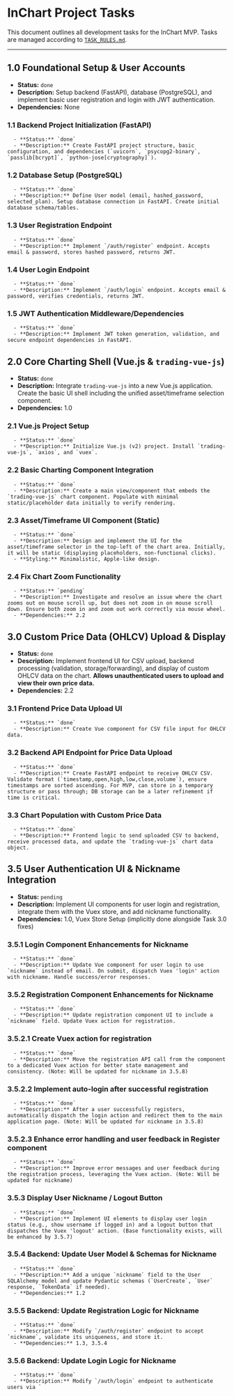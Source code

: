 # InChart Project Tasks

This document outlines all development tasks for the InChart MVP. Tasks are managed according to [`TASK_RULES.md`](mdc:docs/project_guidelines/TASK_RULES.md).

---

## 1.0 Foundational Setup & User Accounts
   - **Status:** `done`
   - **Description:** Setup backend (FastAPI), database (PostgreSQL), and implement basic user registration and login with JWT authentication.
   - **Dependencies:** None

   ### 1.1 Backend Project Initialization (FastAPI)
      - **Status:** `done`
      - **Description:** Create FastAPI project structure, basic configuration, and dependencies (`uvicorn`, `psycopg2-binary`, `passlib[bcrypt]`, `python-jose[cryptography]`).
   ### 1.2 Database Setup (PostgreSQL)
      - **Status:** `done`
      - **Description:** Define User model (email, hashed_password, selected_plan). Setup database connection in FastAPI. Create initial database schema/tables.
   ### 1.3 User Registration Endpoint
      - **Status:** `done`
      - **Description:** Implement `/auth/register` endpoint. Accepts email & password, stores hashed password, returns JWT.
   ### 1.4 User Login Endpoint
      - **Status:** `done`
      - **Description:** Implement `/auth/login` endpoint. Accepts email & password, verifies credentials, returns JWT.
   ### 1.5 JWT Authentication Middleware/Dependencies
      - **Status:** `done`
      - **Description:** Implement JWT token generation, validation, and secure endpoint dependencies in FastAPI.

## 2.0 Core Charting Shell (Vue.js & `trading-vue-js`)
   - **Status:** `done`
   - **Description:** Integrate `trading-vue-js` into a new Vue.js application. Create the basic UI shell including the unified asset/timeframe selection component.
   - **Dependencies:** 1.0

   ### 2.1 Vue.js Project Setup
      - **Status:** `done`
      - **Description:** Initialize Vue.js (v2) project. Install `trading-vue-js`, `axios`, and `vuex`.
   ### 2.2 Basic Charting Component Integration
      - **Status:** `done`
      - **Description:** Create a main view/component that embeds the `trading-vue-js` chart component. Populate with minimal static/placeholder data initially to verify rendering.
   ### 2.3 Asset/Timeframe UI Component (Static)
      - **Status:** `done`
      - **Description:** Design and implement the UI for the asset/timeframe selector in the top-left of the chart area. Initially, it will be static (displaying placeholders, non-functional clicks).
      - **Styling:** Minimalistic, Apple-like design.
   ### 2.4 Fix Chart Zoom Functionality
      - **Status:** `pending`
      - **Description:** Investigate and resolve an issue where the chart zooms out on mouse scroll up, but does not zoom in on mouse scroll down. Ensure both zoom in and zoom out work correctly via mouse wheel.
      - **Dependencies:** 2.2

## 3.0 Custom Price Data (OHLCV) Upload & Display
   - **Status:** `done`
   - **Description:** Implement frontend UI for CSV upload, backend processing (validation, storage/forwarding), and display of custom OHLCV data on the chart. **Allows unauthenticated users to upload and view their own price data.**
   - **Dependencies:** 2.2

   ### 3.1 Frontend Price Data Upload UI
      - **Status:** `done`
      - **Description:** Create Vue component for CSV file input for OHLCV data.
   ### 3.2 Backend API Endpoint for Price Data Upload
      - **Status:** `done`
      - **Description:** Create FastAPI endpoint to receive OHLCV CSV. Validate format (`timestamp,open,high,low,close,volume`), ensure timestamps are sorted ascending. For MVP, can store in a temporary structure or pass through; DB storage can be a later refinement if time is critical.
   ### 3.3 Chart Population with Custom Price Data
      - **Status:** `done`
      - **Description:** Frontend logic to send uploaded CSV to backend, receive processed data, and update the `trading-vue-js` chart data object.

## 3.5 User Authentication UI & Nickname Integration
   - **Status:** `pending`
   - **Description:** Implement UI components for user login and registration, integrate them with the Vuex store, and add nickname functionality.
   - **Dependencies:** 1.0, Vuex Store Setup (implicitly done alongside Task 3.0 fixes)

   ### 3.5.1 Login Component Enhancements for Nickname
      - **Status:** `done`
      - **Description:** Update Vue component for user login to use `nickname` instead of email. On submit, dispatch Vuex 'login' action with nickname. Handle success/error responses.
   ### 3.5.2 Registration Component Enhancements for Nickname
      - **Status:** `done`
      - **Description:** Update registration component UI to include a `nickname` field. Update Vuex action for registration.
   ### 3.5.2.1 Create Vuex action for registration
      - **Status:** `done`
      - **Description:** Move the registration API call from the component to a dedicated Vuex action for better state management and consistency. (Note: Will be updated for nickname in 3.5.8)
   ### 3.5.2.2 Implement auto-login after successful registration
      - **Status:** `done`
      - **Description:** After a user successfully registers, automatically dispatch the login action and redirect them to the main application page. (Note: Will be updated for nickname in 3.5.8)
   ### 3.5.2.3 Enhance error handling and user feedback in Register component
      - **Status:** `done`
      - **Description:** Improve error messages and user feedback during the registration process, leveraging the Vuex action. (Note: Will be updated for nickname)
   ### 3.5.3 Display User Nickname / Logout Button
      - **Status:** `done` 
      - **Description:** Implement UI elements to display user login status (e.g., show username if logged in) and a logout button that dispatches the Vuex 'logout' action. (Base functionality exists, will be enhanced by 3.5.7)
   ### 3.5.4 Backend: Update User Model & Schemas for Nickname
      - **Status:** `done`
      - **Description:** Add a unique `nickname` field to the User SQLAlchemy model and update Pydantic schemas (`UserCreate`, `User` response, `TokenData` if needed).
      - **Dependencies:** 1.2
   ### 3.5.5 Backend: Update Registration Logic for Nickname
      - **Status:** `done`
      - **Description:** Modify `/auth/register` endpoint to accept `nickname`, validate its uniqueness, and store it.
      - **Dependencies:** 1.3, 3.5.4
   ### 3.5.6 Backend: Update Login Logic for Nickname
      - **Status:** `done`
      - **Description:** Modify `/auth/login` endpoint to authenticate users via `